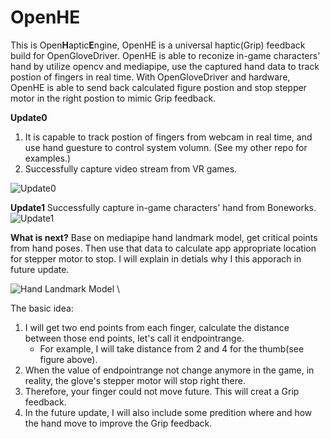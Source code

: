 # OpenHE
This is Open**H**aptic**E**ngine, OpenHE is a universal haptic(Grip) feedback build for OpenGloveDriver. OpenHE is able to reconize in-game characters' hand by utilize opencv and mediapipe, use the captured hand data to track postion of fingers in real time. With OpenGloveDriver and hardware, OpenHE is able to send back calculated figure postion and stop stepper motor in the right postion to mimic Grip feedback. 

**Update0**

1.  It is capable to track postion of fingers from webcam in real time, and use hand guesture to control system volumn. (See my other repo for examples.)
2.  Successfully capture video stream from VR games.

![Update0](https://github.com/RyanPiao/WindowCapture/blob/main/screenshots/WindowCapture.png)

**Update1**
Successfully capture in-game characters' hand from Boneworks.
![Update1](https://github.com/RyanPiao/WindowCapture/blob/main/screenshots/in-game-hand-tranking.png)

**What is next?**
Base on mediapipe hand landmark model, get critical points from hand poses. Then use that data to calculate app appropriate location for stepper motor to stop. I will explain in detials why I this apporach in future update. 

![Hand Landmark Model](https://google.github.io/mediapipe/images/mobile/hand_landmarks.png) \

 The basic idea:
 1. I will get two end points from each finger, calculate the distance between those end points, let's call it endpointrange. 
    - For example, I will take distance from 2 and 4 for the thumb(see figure above).
 3. When the value of endpointrange not change anymore in the game, in reality, the glove's stepper motor will stop right there. 
 4. Therefore, your finger could not move future. This will creat a Grip feedback. 
 5. In the future update, I will also include  some predition where and how the hand move to improve the Grip feedback. 
